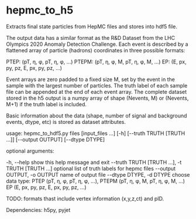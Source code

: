 # hepmc_to_h5
Extracts final state particles from HepMC files and stores into hdf5 file.

The output data has a similar format as the R&D Dataset from the LHC Olympics 2020 Anomaly Detection Challenge. Each event is described by a flattened array of particle (hadrons) coordinates in three possible formats:  

  PTEP:  (pT, η, φ, pT, η, φ, ...) 
  PTEPM: (pT, η, φ, M, pT, η, φ, M, ...) 
  EP:    (E, px, py, pz, E, px, py, pz, ...)
 
Event arrays are zero padded to a fixed size M, set by the event in the sample with the largest number of particles. The truth label of each sample file can be appended at the end of each event array. The complete dataset stored in the h5 output is a numpy array of shape (Nevents, M) or (Nevents, M+1) if the truth label is included.

Basic information about the data (shape, number of signal and background events, dtype, etc) is stored as dataset attributes. 

usage: hepmc_to_hdf5.py files [input_files ...] [-h] [--truth TRUTH [TRUTH ...]] [--output OUTPUT] [--dtype DTYPE] 

optional arguments:

  -h, --help                                        show this help message and exit
  --truth TRUTH [TRUTH ...], -t TRUTH [TRUTH ...]   optional list of truth labels for hepmc files
  --output OUTPUT, -o OUTPUT                        name of output file
  --dtype DTYPE, -d DTYPE                           choose data type: PTEP (pT, η, φ, pT, η, φ, ...), 
                                                                      PTEPM (pT, η, φ, M, pT, η, φ, M, ...)
                                                                      EP (E, px, py, pz, E, px, py, pz, ...)


TODO: formats thast include vertex information (x,y,z,ct) and pID. 

Dependencies: h5py, pyjet
